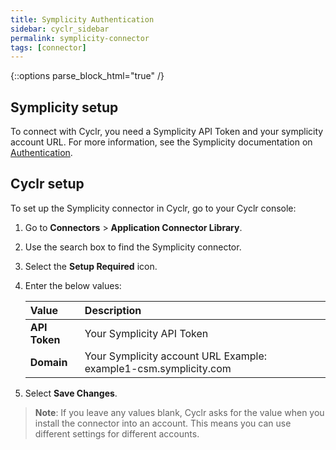 ```yaml
---
title: Symplicity Authentication
sidebar: cyclr_sidebar
permalink: symplicity-connector
tags: [connector]
---
```

{::options parse_block_html="true" /}
<section class="card">

## Symplicity setup

To connect with Cyclr, you need a Symplicity API Token and your symplicity account URL. For more information, see the Symplicity documentation on [Authentication](https://jsapi.apiary.io/apis/enterprisecsm/introduction/api-call-limits/authentication.html).

</section>
<section class="card">

## Cyclr setup

To set up the Symplicity connector in Cyclr, go to your Cyclr console:

1. Go to **Connectors** > **Application Connector Library**.

2. Use the search box to find the Symplicity connector.

3. Select the **Setup Required** icon.

4. Enter the below values:

   | Value              | Description                                 |
   | :----------------- | :------------------------------------------ |
   | **API Token**   | Your Symplicity API Token                   |
   | **Domain**   | Your Symplicity account URL Example: example1-csm.symplicity.com               |


5. Select **Save Changes**.

> **Note**: If you leave any values blank, Cyclr asks for the value when you install the connector into an account. This means you can use different settings for different accounts.

</section>


